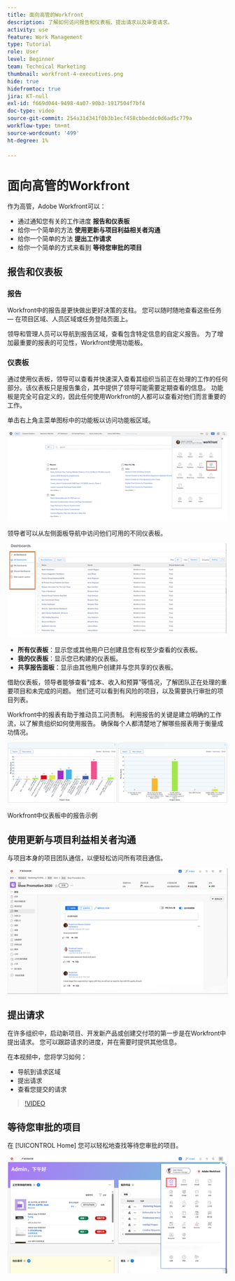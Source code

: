 ```yaml
---
title: 面向高管的Workfront
description: 了解如何访问报告和仪表板、提出请求以及审查请求。
activity: use
feature: Work Management
type: Tutorial
role: User
level: Beginner
team: Technical Marketing
thumbnail: workfront-4-executives.png
hide: true
hidefromtoc: true
jira: KT-null
exl-id: f669d044-9498-4a07-90b3-1917504f7bf4
doc-type: video
source-git-commit: 254a31d341f0b3b1ecf458cbbeddc0d6ad5c779a
workflow-type: tm+mt
source-wordcount: '499'
ht-degree: 1%

---
```


# 面向高管的Workfront

作为高管，Adobe Workfront可以：

* 通过通知您有关的工作进度 **报告和仪表板**
* 给你一个简单的方法 **使用更新与项目利益相关者沟通**
* 给你一个简单的方法 **提出工作请求**
* 给你一个简单的方式来看到 **等待您审批的项目**

## 报告和仪表板

### 报告

Workfront中的报告是更快做出更好决策的支柱。 您可以随时随地查看这些任务 — 在项目区域、人员区域或任务登陆页面上。

领导和管理人员可以导航到报告区域，查看包含特定信息的自定义报告。 为了增加最重要的报表的可见性，Workfront使用功能板。

### 仪表板

通过使用仪表板，领导可以查看并快速深入查看其组织当前正在处理的工作的任何部分。该仪表板只是报告集合，其中提供了领导可能需要定期查看的信息。 功能板是完全可自定义的，因此任何使用Workfront的人都可以查看对他们而言重要的工作。

单击右上角主菜单图标中的功能板以访问功能板区域。

![主菜单中的功能板选项的图像](assets/workfront-4-executives-1.png)

领导者可以从左侧面板导航中访问他们可用的不同仪表板。

![“功能板”页面的图像](assets/workfront-4-executives-2.png)

* **所有仪表板**：显示您或其他用户已创建且您有权至少查看的仪表板。
* **我的仪表板**：显示您已构建的仪表板。
* **共享报告面板**：显示由其他用户创建并与您共享的仪表板。

借助仪表板，领导者能够查看“成本、收入和预算”等情况，了解团队正在处理的重要项目和未完成的问题。 他们还可以看到有风险的项目，以及需要执行审批的项目列表。

Workfront中的报表有助于推动员工问责制。 利用报告的关键是建立明确的工作流，以了解贵组织如何使用报告。 确保每个人都清楚地了解哪些报表用于衡量成功情况。

![Workfront中仪表板中的报告示例 ](assets/workfront-4-executives-3.png)

Workfront中仪表板中的报告示例

## 使用更新与项目利益相关者沟通

与项目本身的项目团队通信，以便轻松访问所有项目通信。

![“更新”页面的图像](assets/workfront-4-executives-4.png)


## 提出请求

在许多组织中，启动新项目、开发新产品或创建交付项的第一步是在Workfront中提出请求。 您可以跟踪请求的进度，并在需要时提供其他信息。

在本视频中，您将学习如何：

* 导航到请求区域
* 提出请求
* 查看您提交的请求

>[!VIDEO](https://video.tv.adobe.com/v/336092/?quality=12&learn=on)

## 等待您审批的项目

在 [!UICONTROL Home] 您可以轻松地查找等待您审批的项目。

![主页的图像](assets/workfront-4-executives-5.png)

